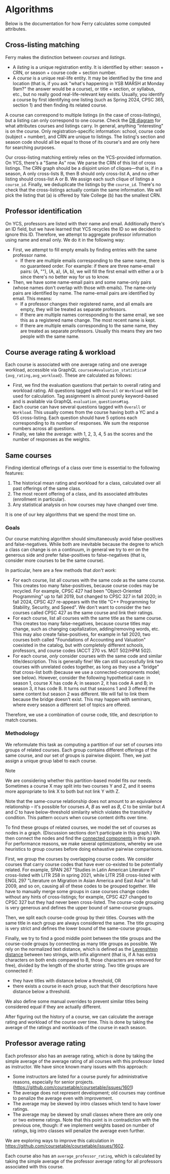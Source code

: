 # Algorithms

Below is the documentation for how Ferry calculates some computed attributes.

## Cross-listing matching

Ferry makes the distinction between _courses_ and _listings_.

- A _listing_ is a unique registration entity. It is identified by either: season + CRN, or season + course code + section number.
- A _course_ is a unique real-life entity. It may be identified by the time and location (that is, if you ask "what's happening in YSB MARSH at Monday 9am?" the answer would be a course), or title + section, or syllabus, etc., but no really good real-life-relevant key exists. Usually, you identify a course by first identifying one listing (such as Spring 2024, CPSC 365, section 1) and then finding its related course.

A course can correspond to multiple listings (in the case of cross-listings), but a listing can only correspond to one course. Check the [DB diagram](./db_diagram.pdf) for what attributes courses and listings carry. In general, anything "interesting" is on the course. Only registration-specific information: school, course code (subject + number), and CRN are unique to listings. The listing's section and season code should all be equal to those of its course's and are only here for searching purposes.

Our cross-listing matching entirely relies on the YCS-provided information. On YCS, there's a "Same As" row. We parse the CRN of this list of cross listings. The CRN graph should be a disjoint union of cliques—that is, if in a season, A only cross-lists B, then B should only cross-list A, and no other listing should cross-list A or B. We assign each such clique of listings a `course_id`. Finally, we deduplicate the listings by the `course_id`. There's no check that the cross-listings actually contain the same information. We will pick the listing that (a) is offered by Yale College (b) has the smallest CRN.

## Professor identification

On YCS, professors are listed with their name and email. Additionally there's an ID field, but we have learned that YCS recycles the ID so we decided to ignore this ID. Therefore, we attempt to aggregate professor information using name and email only. We do it in the following way:

- First, we attempt to fill empty emails by finding entries with the same professor name.
  - If there are multiple emails corresponding to the same name, there is no guaranteed order. For example: if there are three name-email pairs: (A, ""), (A, a), (A, b), we will fill the first email with either a or b since there's no better way for us to know.
- Then, we have some name-email pairs and some name-only pairs (whose names don't overlap with those with emails). The name-only pairs are identified by name. The name-email pairs are identified by email. This means:
  - If a professor changes their registered name, and all emails are empty, they will be treated as separate professors.
  - If there are multiple names corresponding to the same email, we see this as a registered name change. The most recent name is kept.
  - If there are multiple emails corresponding to the same name, they are treated as separate professors. Usually this means they are two people with the same name.

## Course average rating & workload

Each course is associated with one average rating and one average workload, accessible via GraphQL `courses#evaluation_statistics#{avg_rating,avg_workload}`. These are calculated as follows:

- First, we find the evaluation questions that pertain to overall rating and workload rating. All questions tagged with `Overall` or `Workload` will be used for calculation. Tag assignment is almost purely keyword-based and is available via GraphQL `evaluation_questions#tag`.
- Each course can have several questions tagged with `Overall` or `Workload`. This usually comes from the course having both a YC and a GS cross-listing. Each question should have 5 options each corresponding to its number of responses. We sum the response numbers across all questions.
- Finally, we take the average: with 1, 2, 3, 4, 5 as the scores and the number of responses as the weights.

## Same courses

Finding identical offerings of a class over time is essential to the following features:

1. The historical mean rating and workload for a class, calculated over all past offerings of the same class.
2. The most recent offering of a class, and its associated attributes (enrollment in particular).
3. Any statistical analysis on how courses may have changed over time.

It is one of our key algorithms that we spend the most time on.

### Goals

Our course matching algorithm should simultaneously avoid false-positives and false-negatives. While both are inevitable because the degree to which a class can change is on a continuum, in general we try to err on the generous side and prefer false-positives to false-negatives (that is, consider more courses to be the same course).

In particular, here are a few methods that _don't work_:

- For each course, list all courses with the same code as the same course. This creates too many false-positives, because course codes may be recycled. For example, CPSC 427 had been "Object-Oriented Programming" up to fall 2019, but changed to CPSC 327 in fall 2020; in fall 2024, CPSC 427 re-appears with the title "C++ Programming for Stability, Security, and Speed". We don't want to consider the two courses called CPSC 427 as the same course and link their ratings.
- For each course, list all courses with the same title as the same course. This creates too many false-negatives, because course titles may change, such as changing capitalization, adding/removing words, etc. This may also create false-positives, for example in fall 2020, two courses both called "Foundations of Accounting and Valuation" coexisted in the catalog, but with completely different schools, professors, and course codes (ACCT 270 vs. MGT 502/HPM 502).
- For each course, _only_ consider courses with the same code and similar title/description. This is generally fine! We can still successfully link two courses with unrelated codes together, as long as they use a "bridge" that cross-list both (because we use a connected-components model; see below). However, consider the following hypothetical case: in season 1, course X has code A; in season 2, it has code A and B; in season 3, it has code B. It turns out that seasons 1 and 3 offered the same content but season 2 was different. We will fail to link them because the bridge doesn't exist. This may happen with seminars, where every season a different set of topics are offered.

Therefore, we use a combination of course code, title, and description to match courses.

### Methodology

We reformulate this task as computing a partition of our set of courses into groups of related courses. Each group contains different offerings of the same course, and our set of groups is pairwise disjoint. Then, we just assign a unique group label to each course.

> [!NOTE]
> We are considering whether this partition-based model fits our needs. Sometimes a course X may split into two courses Y and Z, and it seems more appropriate to link X to both but not link Y with Z.

Note that the same-course relationship does not amount to an equivalence relationship – it's possible for courses _A_, _B_ as well as _B_, _C_ to be similar but _A_ and _C_ to have below-threshold similarity which violates the transitivity condition. This pattern occurs when course content drifts over time.

To find these groups of related courses, we model the set of courses as nodes in a graph. (Discussion sections don't participate in this graph.) We then connect the nodes and find the [connected components](<https://en.wikipedia.org/wiki/Component_(graph_theory)>) in this graph. For performance reasons, we make several optimizations, whereby we use heuristics to group courses before doing exhaustive pairwise comparisons.

First, we group the courses by overlapping course codes. We consider courses that carry course codes that have ever co-existed to be potentially related. For example, SPAN 267 "Studies in Latin American Literature II" cross-listed with LITR 258 in spring 2021, while LITR 258 cross-listed with ENGL 297 "Literature on Migration in Asian America and East Asia" in fall 2009, and so on, causing all of these codes to be grouped together. We have to manually merge some groups in case courses change codes without any hints of cross-listings; for example, CPSC 427 changed to CPSC 327 but they had never been cross-listed. The course-code grouping is very generous and defines the upper bound of same-course groups.

Then, we split each course-code group by their titles. Courses with the same title in each group are always considered the same. The title grouping is very strict and defines the lower bound of the same-course groups.

Finally, we try to find a good middle point between the title groups and the course-code groups by connecting as many title groups as possible. We rely on the normalized text distance, which is defined as the [Levenshtein distance](https://en.wikipedia.org/wiki/Levenshtein_distance) between two strings, with infix alignment (that is, if A has extra characters on both ends compared to B, those characters are removed for free), divided by the length of the shorter string. Two title groups are connected if:

- they have titles with distance below a threshold, OR
- there exists a course in each group, such that their descriptions have distance below a threshold.

We also define some manual overrides to prevent similar titles being considered equal if they are actually different.

After figuring out the history of a course, we can calculate the average rating and workload of the course over time. This is done by taking the average of the ratings and workloads of the course in each season.

## Professor average rating

Each professor also has an average rating, which is done by taking the simple average of the average rating of all courses with this professor listed as instructor. We have since known many issues with this approach:

- Some instructors are listed for a course purely for administrative reasons, especially for senior projects. (https://github.com/coursetable/coursetable/issues/1601)
- The average does not represent development; old courses may continue to penalize the average even with improvement.
- The average may be skewed by intro classes which tend to have lower ratings.
- The average may be skewed by small classes where there are only one or two extreme ratings. Note that this point is in contradiction with the previous one, though: if we implement weights based on number of ratings, big intro classes will penalize the average even further.

We are exploring ways to improve this calculation in https://github.com/coursetable/coursetable/issues/1602.

Each course also has an `average_professor_rating`, which is calculated by taking the simple average of the professor average rating for all professors associated with this course.
